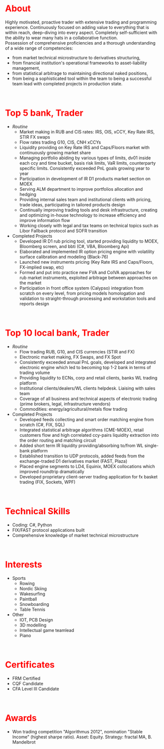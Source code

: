 # <span style="color:red">**About**</span>
Highly motivated, proactive trader with extensive trading and programming experience. Continuously focused on adding value to everything that is within reach, deep-diving into every aspect. Completely self-sufficient with the ability to wear many hats in a collaborative function.<br>
Possession of comprehensive proficiencies and a thorough understanding of a wide range of competencies:
- from market technical microstructure to derivatives structuring, 
- from financial institution's operational frameworks to asset-liability management, 
- from statistical arbitrage to maintaining directional naked positions, 
- from being a sophisticated tool within the team to being a successful team lead with completed projects in production state.
<p>&nbsp;</p>

# <span style="color:red">**Top 5 bank, Trader**</span>
- *Routine*
  - Market making in RUB and CIS rates: IRS, OIS, xCCY, Key Rate IRS, STIR FX swaps
  - Flow rates trading G10, CIS, CNH xCCYs
  - Liquidity providing on Key Rate IRS and Caps/Floors market with continuously growing market share
  - Managing portfolio abiding by various types of limits, dv01 inside each ccy and time bucket, basis risk limits, VaR limits, counterparty specific limits. Consistently exceeded PnL goals growing year to year
  - Participation in development of IR D1 products market section on MOEX
  - Serving ALM department to improve portfolios allocation and hedging
  - Providing internal sales team and institutional clients with pricing, trade ideas, participating in tailored products design
  - Continually improving trading tools and desk infrastructure, creating and optimizing in-house technology to increase efficiency and improve information flow
  - Working closely with legal and tax teams on technical topics such as Libor Fallback protocol and SOFR transition
- Completed Projects
  - Developed IR D1 rub pricing tool, started providing liquidity to MOEX, Bloomberg screen, and bbti (C#, VBA, Bloomberg Api)
  - Elaborated and implemented IR option pricing engine with volatility surface calibration and modeling (Black-76)
  - Launched new instruments pricing (Key Rate IRS and Caps/Floors, FX-implied swap, etc)
  - Formed and put into practice new FVA and ColVA approaches for rub market instruments, exploited arbitrage between approaches on the market
  - Participation in front office system (Calypso) integration from scratch on every level, from pricing models  homologation and validation to straight-through processing and workstation tools and reports design
  <!--
  - KVA trades with montecarlo backtest
  
  -->
<p>&nbsp;</p>

# <span style="color:red">**Top 10 local bank, Trader**</span>
- *Routine*
  - Flow trading RUB, G10, and CIS currencies (STIR and FX)
  - Electronic market making, FX Swaps, and FX Spot
  - Consistently exceeded annual PnL goals, developed and integrated electronic engine which led to becoming top 1-2 bank in terms of trading volume
  - Providing liquidity to ECNs, corp and retail clients, banks WL trading platform
  - Institutional clients/dealers/WL clients helpdesk. Liaising with sales team
  - Coverage of all business and technical aspects of electronic trading (prime brokers, legal, infrastructure vendors)
  - Commodities: energy/agricultural/metals flow trading
- Completed Projects
  - Developed feeds collecting and smart order matching engine from scratch (C#, FIX, SQL)
  - Integrated statistical arbitrage algorithms (CME-MOEX), retail customers flow and high correlated ccy-pairs liquidity extraction into the order routing and matching circuit
  - Added short term IR liquidity providing/absorbing to/from WL single-bank platform
  - Established transition to UDP protocols, added feeds from the exchange-traded D1 derivatives market (FAST, Plaza)
  - Placed engine segments to LD4, Equinix, MOEX collocations which improved roundtrip dramatically
  - Developed proprietary client-server trading application for fx basket trading (FIX, Sockets, WPF)

<p>&nbsp;</p>

# <span style="color:red">**Technical Skills**</span>
- <!--Near production-level-->Coding: C#, Python 
- <!--Experience in--> FIX/FAST protocol applications built <!-- VeriFIX -->
- Comprehensive knowledge of market technical microstructure
<!-- - Eagerly interested in ASIC/FPGA -->
<!-- - In-depth understanding of research, back-testing, implementing statistical arbitrage or market making strategies.-->
<!-- - experience in maintaining collocation hardware and exchange communication things-->
<p>&nbsp;</p>

# <span style="color:red">**Interests**</span>
- Sports
  - Rowing
  - Nordic Skiing
  - Wakesurfing
  - Paintball
  - Snowboarding
  - Table Tennis
- Other
  - IOT, PCB Design
  - 3D modelling
  - Intellectual game teamlead
  - Piano
<p>&nbsp;</p>

# <span style="color:red">**Certificates**</span>
- FRM Certified
- CQF Candidate
- CFA Level III Candidate
<!--- FSFM Certified-->
<p>&nbsp;</p>

# <span style="color:red">**Awards**</span>
- Won trading competition "Algorithmus 2012", nomination "Stable Income" (highest sharpe ratio). Asset: Equity. Strategy: fractal MA, B. Mandelbrot
